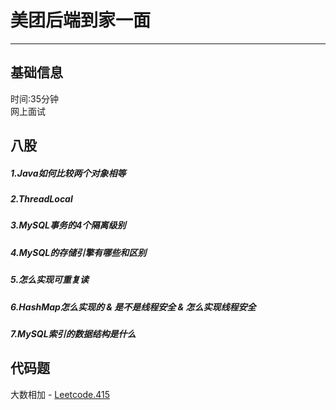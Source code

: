 # 美团后端到家一面
---

## 基础信息
时间:35分钟  
网上面试


## 八股

##### 1.Java如何比较两个对象相等

##### 2.ThreadLocal

##### 3.MySQL事务的4个隔离级别

##### 4.MySQL的存储引擎有哪些和区别

##### 5.怎么实现可重复读

##### 6.HashMap怎么实现的 & 是不是线程安全 & 怎么实现线程安全

##### 7.MySQL索引的数据结构是什么

## 代码题

大数相加 - [Leetcode.415](https://leetcode.cn/problems/add-strings/description/)
